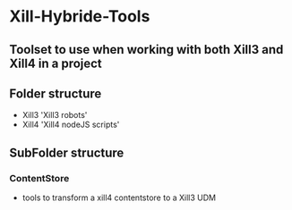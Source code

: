 # Xill-Hybride-Tools #
 
## Toolset to use when working with both Xill3 and Xill4 in a project ##

## Folder structure ##
- Xill3 'Xill3 robots'
- Xill4 'Xill4 nodeJS scripts'

## SubFolder structure ##
### ContentStore ###
- tools to transform a xill4 contentstore to a Xill3 UDM 

